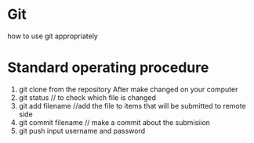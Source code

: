 # Git
how to use git appropriately


# Standard operating procedure
1. git clone from the repository
After make changed on your computer
2. git status
// to check which file is changed
3. git add filename
//add the file to items that will be submitted to remote side
4. git commit filename 
// make a commit about the submisiion
5. git push
   input username and password
